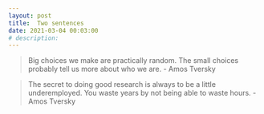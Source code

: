 ```yaml
---
layout: post
title:  Two sentences
date: 2021-03-04 00:03:00
# description: 
---
```

> Big choices we make are practically random. The small choices probably tell us more about who we are. - Amos Tversky

> The secret to doing good research is always to be a little underemployed. You waste years by not being able to waste hours. - Amos Tversky
